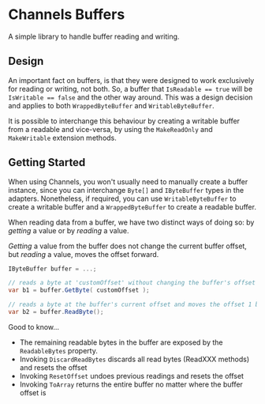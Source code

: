 # Channels Buffers

A simple library to handle buffer reading and writing.

## Design

An important fact on buffers, is that they were designed to work exclusively for reading or writing, not both. So, a buffer that `IsReadable == true` will be `IsWritable == false` and the other way around. This was a design decision and applies to both `WrappedByteBuffer` and `WritableByteBuffer`.

It is possible to interchange this behaviour by creating a writable buffer from a readable and vice-versa, by using the `MakeReadOnly` and `MakeWritable` extension methods.

## Getting Started

When using Channels, you won't usually need to manually create a buffer instance, since you can interchange `Byte[]` and `IByteBuffer` types in the adapters. Nonetheless, if required, you can use `WritableByteBuffer` to create a writable buffer and a `WrappedByteBuffer` to create a readable buffer.

When reading data from a buffer, we have two distinct ways of doing so: by *getting* a value or by *reading* a value.

*Getting* a value from the buffer does not change the current buffer offset, but *reading* a value, moves the offset forward.

```csharp
IByteBuffer buffer = ...;

// reads a byte at 'customOffset' without changing the buffer's offset
var b1 = buffer.GetByte( customOffset );

// reads a byte at the buffer's current offset and moves the offset 1 byte forward
var b2 = buffer.ReadByte();
```

Good to know...

- The remaining readable bytes in the buffer are exposed by the `ReadableBytes` property.
- Invoking `DiscardReadBytes` discards all read bytes (ReadXXX methods) and resets the offset
- Invoking `ResetOffset` undoes previous readings and resets the offset
- Invoking `ToArray` returns the entire buffer no matter where the buffer offset is
